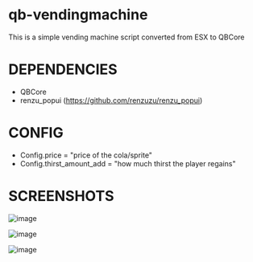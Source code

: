 # qb-vendingmachine
This is a simple vending machine script converted from ESX to QBCore


# DEPENDENCIES
- QBCore
- renzu_popui (https://github.com/renzuzu/renzu_popui)

# CONFIG
- Config.price = "price of the cola/sprite"
- Config.thirst_amount_add = "how much thirst the player regains"
 
 # SCREENSHOTS
 
 ![image](https://user-images.githubusercontent.com/62212268/147826204-5830d547-f9e0-4848-bdcb-1834883eea1b.png)
 
 ![image](https://user-images.githubusercontent.com/62212268/147826225-60ddaf14-b8fe-4d89-93dd-df5423a88a56.png)

![image](https://user-images.githubusercontent.com/62212268/147826234-363db290-17eb-48fc-9e69-408c367ce9ea.png)

